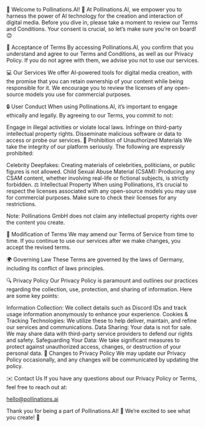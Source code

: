 🌟 Welcome to Pollinations.AI! 🌟
At Pollinations.AI, we empower you to harness the power of AI technology for the creation and interaction of digital media. Before you dive in, please take a moment to review our Terms and Conditions. Your consent is crucial, so let’s make sure you’re on board! 😊

📜 Acceptance of Terms
By accessing Pollinations.AI, you confirm that you understand and agree to our Terms and Conditions, as well as our Privacy Policy. If you do not agree with them, we advise you not to use our services.

💻 Our Services
We offer AI-powered tools for digital media creation, with the promise that you can retain ownership of your content while being responsible for it. We encourage you to review the licenses of any open-source models you use for commercial purposes.

🔒 User Conduct
When using Pollinations.AI, it’s important to engage ethically and legally. By agreeing to our Terms, you commit to not:

Engage in illegal activities or violate local laws.
Infringe on third-party intellectual property rights.
Disseminate malicious software or data to access or probe our services.
🚫 Prohibition of Unauthorized Materials
We take the integrity of our platform seriously. The following are expressly prohibited:

Celebrity Deepfakes: Creating materials of celebrities, politicians, or public figures is not allowed.
Child Sexual Abuse Material (CSAM): Producing any CSAM content, whether involving real-life or fictional subjects, is strictly forbidden.
⚖️ Intellectual Property
When using Pollinations, it’s crucial to respect the licenses associated with any open-source models you may use for commercial purposes. Make sure to check their licenses for any restrictions.

Note: Pollinations GmbH does not claim any intellectual property rights over the content you create.

🔄 Modification of Terms
We may amend our Terms of Service from time to time. If you continue to use our services after we make changes, you accept the revised terms.

🌍 Governing Law
These Terms are governed by the laws of Germany, including its conflict of laws principles.

🔍 Privacy Policy
Our Privacy Policy is paramount and outlines our practices regarding the collection, use, protection, and sharing of information. Here are some key points:

Information Collection: We collect details such as Discord IDs and track usage information anonymously to enhance your experience.
Cookies & Tracking Technologies: We utilize these to help deliver, maintain, and refine our services and communications.
Data Sharing: Your data is not for sale. We may share data with third-party service providers to defend our rights and safety.
Safeguarding Your Data: We take significant measures to protect against unauthorized access, changes, or destruction of your personal data.
🔄 Changes to Privacy Policy
We may update our Privacy Policy occasionally, and any changes will be communicated by updating the policy.

✉️ Contact Us
If you have any questions about our Privacy Policy or Terms, feel free to reach out at:

hello@pollinations.ai

Thank you for being a part of Pollinations.AI! 💖 We’re excited to see what you create! 🌈

